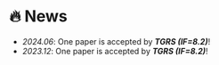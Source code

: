 # 🔥 News
- *2024.06*: One paper is accepted by ***TGRS (IF=8.2)***!
- *2023.12*: One paper is accepted by ***TGRS (IF=8.2)***!
